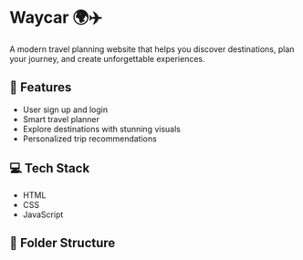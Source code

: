 # Waycar 🌍✈️

A modern travel planning website that helps you discover destinations, plan your journey, and create unforgettable experiences.

## 🌟 Features
- User sign up and login
- Smart travel planner
- Explore destinations with stunning visuals
- Personalized trip recommendations

## 💻 Tech Stack
- HTML
- CSS
- JavaScript

## 📁 Folder Structure
